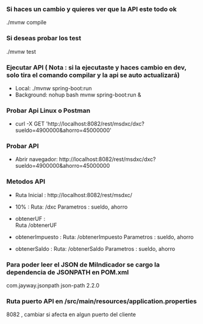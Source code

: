 ### Si haces un cambio y quieres ver que la API este todo ok
./mvnw compile

### Si deseas probar los test
./mvnw test

### Ejecutar API ( Nota : si la ejecutaste y haces cambio en dev, solo tira el comando compilar y la api se auto actualizará)
* Local:      ./mvnw spring-boot:run
* Background: nohup bash mvnw spring-boot:run &

### Probar Api Linux o Postman
* curl -X GET 'http://localhost:8082/rest/msdxc/dxc?sueldo=4900000&ahorro=45000000'

### Probar API
* Abrir navegador: http://localhost:8082/rest/msdxc/dxc?sueldo=4900000&ahorro=45000000

### Metodos API
* Ruta Inicial : http://localhost:8082/rest/msdxc/

* 10% : 
Ruta: /dxc 
Parametros : sueldo, ahorro

* obtenerUF :  
Ruta /obtenerUF

* obtenerImpuesto : 
Ruta: /obtenerImpuesto 
Parametros : sueldo, ahorro

* obtenerSaldo : 
Ruta: /obtenerSaldo 
Parametros : sueldo, ahorro

### Para poder leer el JSON de MiIndicador se cargo la dependencia de JSONPATH en POM.xml
<dependency>
	<groupId>com.jayway.jsonpath</groupId>
	<artifactId>json-path</artifactId>
	<version>2.2.0</version>
</dependency>

### Ruta puerto API en /src/main/resources/application.properties
8082 , cambiar si afecta en algun puerto del cliente